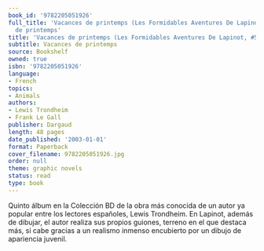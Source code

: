 ```yaml
---
book_id: '9782205051926'
full_title: 'Vacances de printemps (Les Formidables Aventures De Lapinot, #5): Vacances
  de printemps'
title: 'Vacances de printemps (Les Formidables Aventures De Lapinot, #5)'
subtitle: Vacances de printemps
source: Bookshelf
owned: true
isbn: '9782205051926'
language:
- French
topics:
- Animals
authors:
- Lewis Trondheim
- Frank Le Gall
publisher: Dargaud
length: 48 pages
date_published: '2003-01-01'
format: Paperback
cover_filename: 9782205051926.jpg
order: null
theme: graphic novels
status: read
type: book
---
```

Quinto álbum en la Colección BD de la obra más conocida de un autor ya popular entre los lectores españoles, Lewis Trondheim.
En Lapinot, además de dibujar, el autor realiza sus propios guiones, terreno en el que destaca más, si cabe gracias a un realismo inmenso encubierto por un dibujo de apariencia juvenil.
